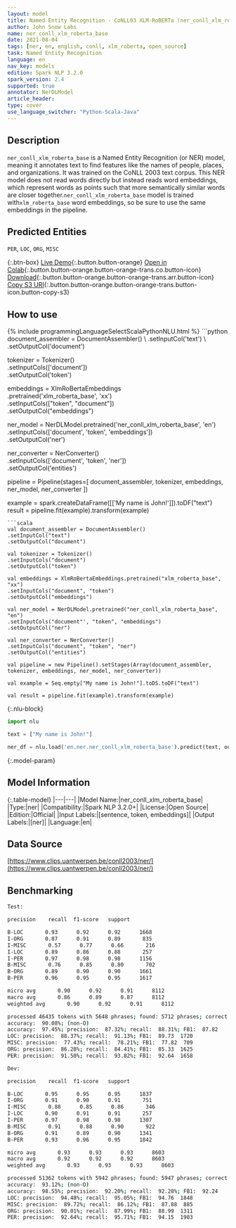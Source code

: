 ```yaml
---
layout: model
title: Named Entity Recognition - CoNLL03 XLM-RoBERTa (ner_conll_xlm_roberta_base)
author: John Snow Labs
name: ner_conll_xlm_roberta_base
date: 2021-08-04
tags: [ner, en, english, conll, xlm_roberta, open_source]
task: Named Entity Recognition
language: en
nav_key: models
edition: Spark NLP 3.2.0
spark_version: 2.4
supported: true
annotator: NerDLModel
article_header:
type: cover
use_language_switcher: "Python-Scala-Java"
---
```


## Description

`ner_conll_xlm_roberta_base` is a Named Entity Recognition (or NER) model, meaning it annotates text to find features like the names of people, places, and organizations. It was trained on the CoNLL 2003 text corpus. This NER model does not read words directly but instead reads word embeddings, which represent words as points such that more semantically similar words are closer together.`ner_conll_xlm_roberta_base` model is trained with`xlm_roberta_base` word embeddings, so be sure to use the same embeddings in the pipeline.

## Predicted Entities

`PER`, `LOC`, `ORG`, `MISC`

{:.btn-box}
[Live Demo](https://demo.johnsnowlabs.com/public/NER_EN){:.button.button-orange}
[Open in Colab](https://colab.research.google.com/github/JohnSnowLabs/spark-nlp-workshop/blob/master/tutorials/streamlit_notebooks/NER_EN.ipynb){:.button.button-orange.button-orange-trans.co.button-icon}
[Download](https://s3.amazonaws.com/auxdata.johnsnowlabs.com/public/models/ner_conll_xlm_roberta_base_en_3.2.0_2.4_1628080972965.zip){:.button.button-orange.button-orange-trans.arr.button-icon}
[Copy S3 URI](s3://auxdata.johnsnowlabs.com/public/models/ner_conll_xlm_roberta_base_en_3.2.0_2.4_1628080972965.zip){:.button.button-orange.button-orange-trans.button-icon.button-copy-s3}

## How to use



<div class="tabs-box" markdown="1">
{% include programmingLanguageSelectScalaPythonNLU.html %}
```python
document_assembler = DocumentAssembler() \
.setInputCol('text') \
.setOutputCol('document')

tokenizer = Tokenizer() \
.setInputCols(['document']) \
.setOutputCol('token')

embeddings = XlmRoBertaEmbeddings\
.pretrained('xlm_roberta_base', 'xx')\
.setInputCols(["token", "document"])\
.setOutputCol("embeddings")

ner_model = NerDLModel.pretrained('ner_conll_xlm_roberta_base', 'en') \
.setInputCols(['document', 'token', 'embeddings']) \
.setOutputCol('ner')

ner_converter = NerConverter() \
.setInputCols(['document', 'token', 'ner']) \
.setOutputCol('entities')

pipeline = Pipeline(stages=[
document_assembler, 
tokenizer,
embeddings,
ner_model,
ner_converter
])

example = spark.createDataFrame([['My name is John!']]).toDF("text")
result = pipeline.fit(example).transform(example)
```
```scala
val document_assembler = DocumentAssembler() 
.setInputCol("text") 
.setOutputCol("document")

val tokenizer = Tokenizer() 
.setInputCols("document") 
.setOutputCol("token")

val embeddings = XlmRoBertaEmbeddings.pretrained("xlm_roberta_base", "xx")
.setInputCols("document", "token") 
.setOutputCol("embeddings")

val ner_model = NerDLModel.pretrained("ner_conll_xlm_roberta_base", "en") 
.setInputCols("document"', "token", "embeddings") 
.setOutputCol("ner")

val ner_converter = NerConverter() 
.setInputCols("document", "token", "ner") 
.setOutputCol("entities")

val pipeline = new Pipeline().setStages(Array(document_assembler, tokenizer, embeddings, ner_model, ner_converter))

val example = Seq.empty["My name is John!"].toDS.toDF("text")

val result = pipeline.fit(example).transform(example)
```

{:.nlu-block}
```python
import nlu

text = ["My name is John!"]

ner_df = nlu.load('en.ner.ner_conll_xlm_roberta_base').predict(text, output_level='token')
```
</div>

{:.model-param}
## Model Information

{:.table-model}
|---|---|
|Model Name:|ner_conll_xlm_roberta_base|
|Type:|ner|
|Compatibility:|Spark NLP 3.2.0+|
|License:|Open Source|
|Edition:|Official|
|Input Labels:|[sentence, token, embeddings]|
|Output Labels:|[ner]|
|Language:|en|

## Data Source

[https://www.clips.uantwerpen.be/conll2003/ner/](https://www.clips.uantwerpen.be/conll2003/ner/)

## Benchmarking

```bash
Test:

precision    recall  f1-score   support

B-LOC       0.93      0.92      0.92      1668
I-ORG       0.87      0.91      0.89       835
I-MISC       0.57      0.77      0.66       216
I-LOC       0.89      0.86      0.88       257
I-PER       0.97      0.98      0.98      1156
B-MISC       0.76      0.85      0.80       702
B-ORG       0.89      0.90      0.90      1661
B-PER       0.96      0.95      0.95      1617

micro avg       0.90      0.92      0.91      8112
macro avg       0.86      0.89      0.87      8112
weighted avg       0.90      0.92      0.91      8112

processed 46435 tokens with 5648 phrases; found: 5712 phrases; correct: 4988.
accuracy:  90.08%; (non-O)
accuracy:  97.45%; precision:  87.32%; recall:  88.31%; FB1:  87.82
LOC: precision:  88.37%; recall:  91.13%; FB1:  89.73  1720
MISC: precision:  77.43%; recall:  78.21%; FB1:  77.82  709
ORG: precision:  86.28%; recall:  84.41%; FB1:  85.33  1625
PER: precision:  91.50%; recall:  93.82%; FB1:  92.64  1658

Dev:

precision    recall  f1-score   support

B-LOC       0.95      0.95      0.95      1837
I-ORG       0.91      0.90      0.91       751
I-MISC       0.88      0.85      0.86       346
I-LOC       0.90      0.91      0.91       257
I-PER       0.97      0.98      0.98      1307
B-MISC       0.91      0.88      0.90       922
B-ORG       0.91      0.89      0.90      1341
B-PER       0.93      0.96      0.95      1842

micro avg       0.93      0.93      0.93      8603
macro avg       0.92      0.92      0.92      8603
weighted avg       0.93      0.93      0.93      8603

processed 51362 tokens with 5942 phrases; found: 5947 phrases; correct: 5483.
accuracy:  93.12%; (non-O)
accuracy:  98.55%; precision:  92.20%; recall:  92.28%; FB1:  92.24
LOC: precision:  94.48%; recall:  95.05%; FB1:  94.76  1848
MISC: precision:  89.72%; recall:  86.12%; FB1:  87.88  885
ORG: precision:  90.01%; recall:  87.99%; FB1:  88.99  1311
PER: precision:  92.64%; recall:  95.71%; FB1:  94.15  1903
```